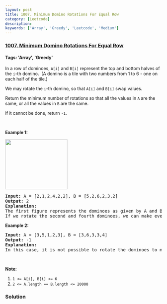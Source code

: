 ```yaml
---
layout: post
title: 1007. Minimum Domino Rotations For Equal Row
category: [Leetcode]
description: 
keywords: ['Array', 'Greedy', 'Leetcode', 'Medium']
---
```

### [1007. Minimum Domino Rotations For Equal Row](https://leetcode.com/problems/minimum-domino-rotations-for-equal-row)

#### Tags: 'Array', 'Greedy'

<div class="content__u3I1 question-content__JfgR"><div><p>In a row of dominoes, <code>A[i]</code> and <code>B[i]</code> represent the top and bottom halves of the <code>i</code>-th domino.  (A domino is a tile with two numbers from 1 to 6 - one on each half of the tile.)</p>
<p>We may rotate the <code>i</code>-th domino, so that <code>A[i]</code> and <code>B[i]</code> swap values.</p>
<p>Return the minimum number of rotations so that all the values in <code>A</code> are the same, or all the values in <code>B</code> are the same.</p>
<p>If it cannot be done, return <code>-1</code>.</p>
<p> </p>
<p><strong>Example 1:</strong></p>
<p><img alt="" src="https://assets.leetcode.com/uploads/2019/03/08/domino.png" style="height: 161px; width: 200px;"/></p>
<pre><strong>Input: </strong>A = <span id="example-input-1-1">[2,1,2,4,2,2]</span>, B = <span id="example-input-1-2">[5,2,6,2,3,2]</span>
<strong>Output: </strong><span id="example-output-1">2</span>
<strong>Explanation: </strong>
The first figure represents the dominoes as given by A and B: before we do any rotations.
If we rotate the second and fourth dominoes, we can make every value in the top row equal to 2, as indicated by the second figure.
</pre>
<p><strong>Example 2:</strong></p>
<pre><strong>Input: </strong>A = <span id="example-input-2-1">[3,5,1,2,3]</span>, B = <span id="example-input-2-2">[3,6,3,3,4]</span>
<strong>Output: </strong><span id="example-output-2">-1</span>
<strong>Explanation: </strong>
In this case, it is not possible to rotate the dominoes to make one row of values equal.
</pre>
<p> </p>
<p><strong>Note:</strong></p>
<ol>
<li><code>1 &lt;= A[i], B[i] &lt;= 6</code></li>
<li><code>2 &lt;= A.length == B.length &lt;= 20000</code></li>
</ol>
</div></div>

### Solution

